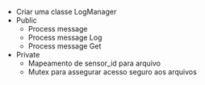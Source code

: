 - Criar uma classe LogManager
- Public
    - Process message
    - Process message Log
    - Process message Get
- Private
    - Mapeamento de sensor_id para arquivo
    - Mutex para assegurar acesso seguro aos arquivos
